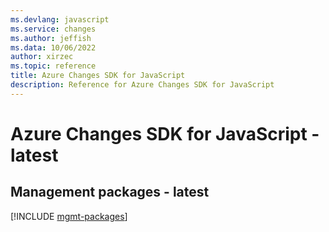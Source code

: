 ```yaml
---
ms.devlang: javascript
ms.service: changes
ms.author: jeffish
ms.data: 10/06/2022
author: xirzec
ms.topic: reference
title: Azure Changes SDK for JavaScript
description: Reference for Azure Changes SDK for JavaScript
---
```

# Azure Changes SDK for JavaScript - latest

## Management packages - latest
[!INCLUDE [mgmt-packages](changes-mgmt-index.md)]